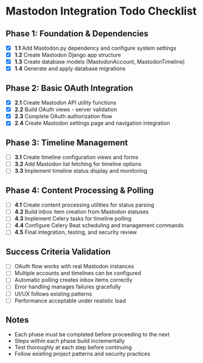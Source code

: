 # Mastodon Integration Todo Checklist

## Phase 1: Foundation & Dependencies
- [x] **1.1** Add Mastodon.py dependency and configure system settings
- [x] **1.2** Create Mastodon Django app structure
- [x] **1.3** Create database models (MastodonAccount, MastodonTimeline)
- [x] **1.4** Generate and apply database migrations

## Phase 2: Basic OAuth Integration
- [x] **2.1** Create Mastodon API utility functions
- [x] **2.2** Build OAuth views - server validation
- [x] **2.3** Complete OAuth authorization flow
- [x] **2.4** Create Mastodon settings page and navigation integration

## Phase 3: Timeline Management
- [ ] **3.1** Create timeline configuration views and forms
- [ ] **3.2** Add Mastodon list fetching for timeline options
- [ ] **3.3** Implement timeline status display and monitoring

## Phase 4: Content Processing & Polling
- [ ] **4.1** Create content processing utilities for status parsing
- [ ] **4.2** Build inbox item creation from Mastodon statuses
- [ ] **4.3** Implement Celery tasks for timeline polling
- [ ] **4.4** Configure Celery Beat scheduling and management commands
- [ ] **4.5** Final integration, testing, and security review

## Success Criteria Validation
- [ ] OAuth flow works with real Mastodon instances
- [ ] Multiple accounts and timelines can be configured
- [ ] Automatic polling creates inbox items correctly
- [ ] Error handling manages failures gracefully
- [ ] UI/UX follows existing patterns
- [ ] Performance acceptable under realistic load

## Notes
- Each phase must be completed before proceeding to the next
- Steps within each phase build incrementally
- Test thoroughly at each step before continuing
- Follow existing project patterns and security practices